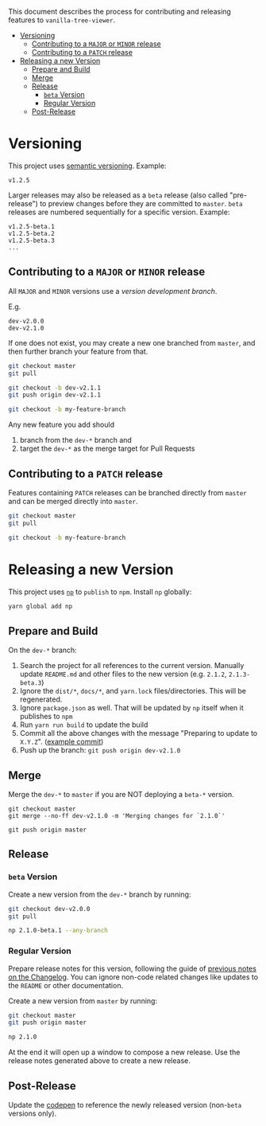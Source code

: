 This document describes the process for contributing and releasing features to `vanilla-tree-viewer`.

- [Versioning](#versioning)
  * [Contributing to a `MAJOR` or `MINOR` release](#contributing-to-a--major--or--minor--release)
  * [Contributing to a `PATCH` release](#contributing-to-a--patch--release)
- [Releasing a new Version](#releasing-a-new-version)
  * [Prepare and Build](#prepare-and-build)
  * [Merge](#merge)
  * [Release](#release)
    + [`beta` Version](#-beta--version)
    + [Regular Version](#regular-version)
  * [Post-Release](#post-release)

# Versioning

This project uses [semantic versioning](https://semver.org/).
Example:

```
v1.2.5
```

Larger releases may also be released as a `beta` release (also called "pre-release") to preview changes before they are committed to `master`. `beta` releases are numbered sequentially for a specific version.
Example:

```
v1.2.5-beta.1
v1.2.5-beta.2
v1.2.5-beta.3
...
```

## Contributing to a `MAJOR` or `MINOR` release

All `MAJOR` and `MINOR` versions use a *version development branch*.

E.g.

```
dev-v2.0.0
dev-v2.1.0
```

If one does not exist, you may create a new one branched from `master`, and then further branch your feature from that.

```bash
git checkout master
git pull

git checkout -b dev-v2.1.1
git push origin dev-v2.1.1

git checkout -b my-feature-branch
```

Any new feature you add should

  1. branch from the `dev-*` branch and
  2. target the `dev-*` as the merge target for Pull Requests

## Contributing to a `PATCH` release

Features containing `PATCH` releases can be branched directly from `master` and can be merged directly into `master`.

```bash
git checkout master
git pull

git checkout -b my-feature-branch
```

# Releasing a new Version

This project uses [`np`](https://www.npmjs.com/package/np) to `publish` to `npm`.
Install `np` globally:

```bash
yarn global add np
```

## Prepare and Build

On the `dev-*` branch:

  1. Search the project for all references to the current version. Manually update `README.md` and other files to the new version (e.g. `2.1.2`, `2.1.3-beta.3`)
  2. Ignore the `dist/*`, `docs/*`, and `yarn.lock` files/directories. This will be regenerated.
  3. Ignore `package.json` as well. That will be updated by `np` itself when it publishes to `npm`
  4. Run `yarn run build` to update the build
  5. Commit all the above changes with the message "Preparing to update to `X.Y.Z`". ([example commit](https://github.com/abhchand/vanilla-tree-viewer/commit/02281f6eb89866e99c462ca587509761fe768233))
  6. Push up the branch: `git push origin dev-v2.1.0`


## Merge

Merge the `dev-*` to `master` if you are NOT deploying a `beta-*` version.

```
git checkout master
git merge --no-ff dev-v2.1.0 -m 'Merging changes for `2.1.0`'

git push origin master
```

## Release

### `beta` Version

Create a new version from the `dev-*` branch by running:

```bash
git checkout dev-v2.0.0
git pull

np 2.1.0-beta.1 --any-branch
```

### Regular Version

Prepare release notes for this version, following the guide of [previous notes on the Changelog](https://github.com/abhchand/vanilla-tree-viewer/releases). You can ignore non-code related changes like updates to the `README` or other documentation.

Create a new version from `master` by running:

```bash
git checkout master
git push origin master

np 2.1.0
```

At the end it will open up a window to compose a new release. Use the release notes generated above to create a new release.

## Post-Release

Update the [codepen](https://codepen.io/abhchand/pen/WNZGQpQ) to reference the newly released version (non-`beta` versions only).
